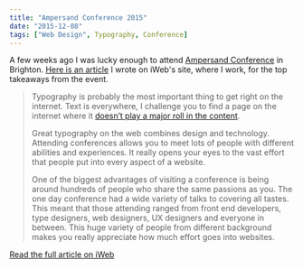 ```yaml
---
title: "Ampersand Conference 2015"
date: "2015-12-08"
tags: ["Web Design", Typography, Conference]
---
```


A few weeks ago I was lucky enough to attend [Ampersand Conference](https://www.iweb.co.uk/2015/12/ampersand-conference-2015/) in Brighton. [Here is an article](https://www.iweb.co.uk/2015/12/ampersand-conference-2015/) I wrote on iWeb's site, where I work, for the top takeaways from the event.

> Typography is probably the most important thing to get right on the internet. Text is everywhere, I challenge you to find a page on the internet where it [doesn’t play a major roll in the content](http://dn.ht/picklecat/).
> 
> Great typography on the web combines design and technology. Attending conferences allows you to meet lots of people with different abilities and experiences. It really opens your eyes to the vast effort that people put into every aspect of a website.
> 
> One of the biggest advantages of visiting a conference is being around hundreds of people who share the same passions as you. The one day conference had a wide variety of talks to covering all tastes. This meant that those attending ranged from front end developers, type designers, web designers, UX designers and everyone in between. This huge variety of people from different background makes you really appreciate how much effort goes into websites.

[Read the full article on iWeb](https://www.iweb.co.uk/2015/12/ampersand-conference-2015/)

